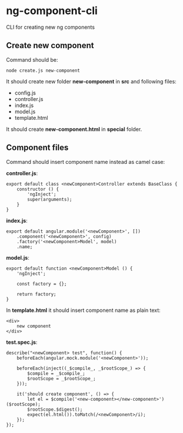 # ng-component-cli
CLI for creating new ng components

## Create new component
Command should be:

`node create.js new-component`

It should create new folder **new-component** in **src** and following files:
- config.js
- controller.js
- index.js
- model.js
- template.html

It should create **new-component.html** in **special** folder.

## Component files
Command should insert component name instead <newComponent> as camel case:

**controller.js**:
```
export default class <newComponent>Controller extends BaseClass {
	constructor () {
		'ngInject';
		super(arguments);
	}
}
```

**index.js**:
```
export default angular.module('<newComponent>', [])
	.component('<newComponent>', config)
	.factory('<newComponent>Model', model)
	.name;
```
**model.js**:
```
export default function <newComponent>Model () {
	'ngInject';

	const factory = {};

	return factory;
}
```
In **template.html** it should insert component name as plain text:
```
<div>
	new component
</div>
```

**test.spec.js**:
```
describe("<newComponent> test", function() {
  	beforeEach(angular.mock.module('<newComponent>'));

  	beforeEach(inject((_$compile_, _$rootScope_) => {
        $compile = _$compile_;
        $rootScope = _$rootScope_;
	}));

	it('should create component', () => {
        let el = $compile('<new-component></new-component>')($rootScope);
        $rootScope.$digest();
        expect(el.html()).toMatch(/<newComponent>/i);
    });
});
```
